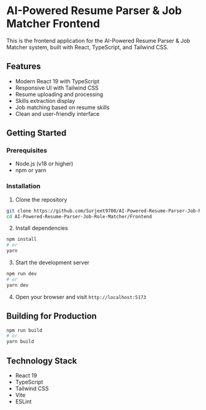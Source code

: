 # AI-Powered Resume Parser & Job Matcher Frontend

This is the frontend application for the AI-Powered Resume Parser & Job Matcher system, built with React, TypeScript, and Tailwind CSS.

## Features

- Modern React 19 with TypeScript
- Responsive UI with Tailwind CSS
- Resume uploading and processing
- Skills extraction display
- Job matching based on resume skills
- Clean and user-friendly interface

## Getting Started

### Prerequisites

- Node.js (v18 or higher)
- npm or yarn

### Installation

1. Clone the repository
```bash
git clone https://github.com/Surjeet9700/AI-Powered-Resume-Parser-Job-Role-Matcher.git
cd AI-Powered-Resume-Parser-Job-Role-Matcher/Frontend
```

2. Install dependencies
```bash
npm install
# or
yarn
```

3. Start the development server
```bash
npm run dev
# or
yarn dev
```

4. Open your browser and visit `http://localhost:5173`

## Building for Production

```bash
npm run build
# or
yarn build
```

## Technology Stack

- React 19
- TypeScript
- Tailwind CSS
- Vite
- ESLint

